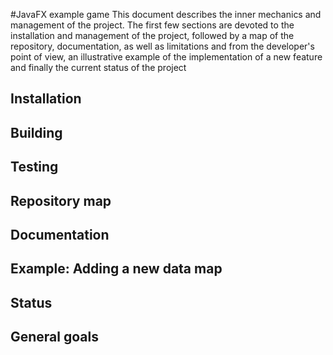 #JavaFX example game
This document describes the inner mechanics and management of the project.
The first few sections are devoted to the installation and management of the project, followed by
a map of the repository, documentation, as well as limitations and from the developer's point of view, an illustrative
example of the implementation of a new feature and finally the current status of the project

## Installation

## Building 

## Testing


## Repository map


## Documentation
  

## Example: Adding a new data map

## Status

## General goals
